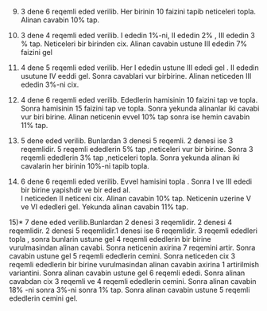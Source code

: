 9) 3 dene 6 reqemli eded verilib. Her birinin 10 faizini tapib neticeleri topla. Alinan cavabin 10% tap.

10) 3 dene 4 reqemli eded verilib.  I ededin 1%-ni, II ededin 2% , III ededin 3 % tap. 
    Neticeleri bir birinden cix. Alinan cavabin ustune III ededin 7% faizini gel

11) 4 dene 5 reqemli eded verilib. Her I ededin ustune III ededi gel . II ededin usutune IV eeddi gel. 
    Sonra cavablari vur birbirine. Alinan neticeden III ededin 3%-ni cix.

12) 4 dene 6 reqemli eded verilib. Ededlerin hamisinin 10 faizini tap ve topla. Sonra hamisinin 15 faizini tap ve topla. 
    Sonra yekunda alinanlar iki cavabi vur biri birine. Alinan neticenin evvel 10% tap sonra ise hemin cavabin 11% tap.


13) 5 dene eded verilib. Bunlardan 3 denesi 5 reqemli. 2 denesi ise 3 reqemlidir. 5 reqemli ededlerin 5% tap ,neticeleri vur bir birine. 
    Sonra 3 reqemli ededlerin 3% tap ,neticeleri topla. Sonra yekunda alinan iki cavalarin her birinin 10%-ni tapib topla.


14) 6 dene 6 reqemli eded verilib. Evvel hamisini topla . Sonra I ve III ededi bir birine yapishdir ve bir eded al.  
    I neticeden II neticeni cix. Alinan cavabin 10% tap. Neticenin uzerine V ve VI ededleri gel. Yekunda alinan cavabin 11% tap.



15)* 7 dene eded verilib.Bunlardan 2 denesi 3 reqemlidir. 2 denesi 4 reqemlidir. 2 denesi 5 reqemlidir.1 denesi ise 6 reqemlidir.
    3 reqemli ededleri topla , sonra bunlarin ustune gel 4 reqemli ededlerin bir birine vurulmasindan alinan cavabi.
    Sonra neticenin axirina 7 reqemini artir. Sonra cavabin ustune gel 5 reqemli ededlerin cemini.
    Sonra neticeden cix 3 reqemli ededlerin bir birine vurulmasindan alinan cavabin axirina 1 artirilmish variantini.
    Sonra alinan cavabin ustune gel 6 reqemli ededi.
    Sonra alinan cavabdan cix 3 reqemli ve 4 reqemli ededlerin cemini.
    Sonra alinan cavabin 18% -ni sonra 3%-ni sonra 1% tap.
    Sonra alinan cavabin ustune 5 reqemli ededlerin cemini gel.
